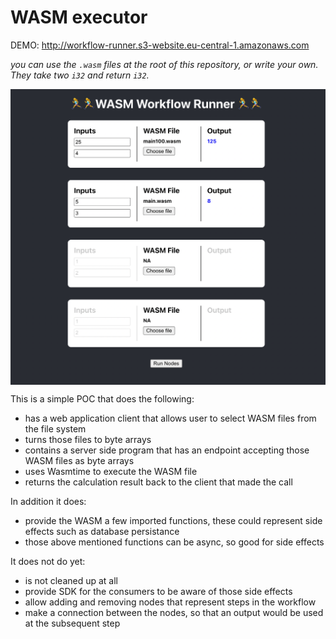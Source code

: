 # WASM executor

DEMO:
http://workflow-runner.s3-website.eu-central-1.amazonaws.com

*you can use the `.wasm` files at the root of this repository, or write your own. They take two `i32` and return `i32`.*

<div style="display: flex; justify-content: center;"><img width="640px" src="app-screenshot.png">
</div >

This is a simple POC that does the following:
* has a web application client that allows user to select WASM files from the file system
* turns those files to byte arrays
* contains a server side program that has an endpoint accepting those WASM files as byte arrays
* uses Wasmtime to execute the WASM file
* returns the calculation result back to the client that made the call

In addition it does:
* provide the WASM a few imported functions, these could represent side effects such as database persistance
* those above mentioned functions can be async, so good for side effects

It does not do yet:
* is not cleaned up at all
* provide SDK for the consumers to be aware of those side effects
* allow adding and removing nodes that represent steps in the workflow
* make a connection between the nodes, so that an output would be used at the subsequent step

